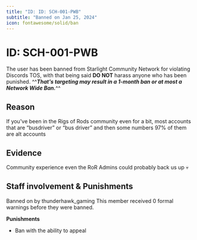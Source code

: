 ```yaml
---
title: "ID: ID: SCH-001-PWB"
subtitle: "Banned on Jan 25, 2024"
icon: fontawesome/solid/ban
---
```


# ID: SCH-001-PWB

The user has been banned from Starlight Community Network for violating Discords TOS, with that being said **DO NOT** harass anyone who has been punished. ^^***That's targeting may result in a 1-month ban or at most a Network Wide Ban.***^^

## Reason
If you've been in the Rigs of Rods community even for a bit, most accounts that are “busdriver” or “bus driver” and then some numbers 97% of them are alt accounts  

## Evidence
Community experience even the RoR Admins could probably back us up 💀

## Staff involvement & Punishments 
Banned on by thunderhawk_gaming This member received 0 formal warnings before they were banned.

**Punishments**

*  Ban with the ability to appeal